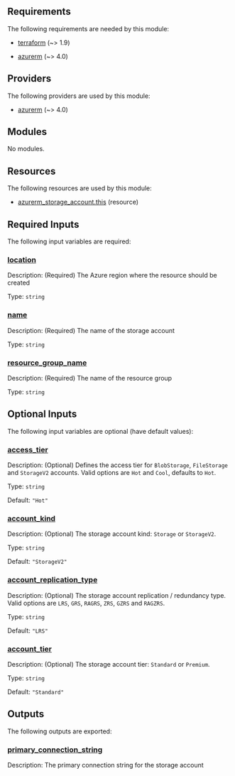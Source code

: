 <!-- BEGIN_TF_DOCS -->
## Requirements

The following requirements are needed by this module:

- <a name="requirement_terraform"></a> [terraform](#requirement\_terraform) (~> 1.9)

- <a name="requirement_azurerm"></a> [azurerm](#requirement\_azurerm) (~> 4.0)

## Providers

The following providers are used by this module:

- <a name="provider_azurerm"></a> [azurerm](#provider\_azurerm) (~> 4.0)

## Modules

No modules.

## Resources

The following resources are used by this module:

- [azurerm_storage_account.this](https://registry.terraform.io/providers/hashicorp/azurerm/latest/docs/resources/storage_account) (resource)

## Required Inputs

The following input variables are required:

### <a name="input_location"></a> [location](#input\_location)

Description: (Required) The Azure region where the resource should be created

Type: `string`

### <a name="input_name"></a> [name](#input\_name)

Description: (Required) The name of the storage account

Type: `string`

### <a name="input_resource_group_name"></a> [resource\_group\_name](#input\_resource\_group\_name)

Description: (Required) The name of the resource group

Type: `string`

## Optional Inputs

The following input variables are optional (have default values):

### <a name="input_access_tier"></a> [access\_tier](#input\_access\_tier)

Description: (Optional) Defines the access tier for `BlobStorage`, `FileStorage` and `StorageV2` accounts. Valid options are `Hot` and `Cool`, defaults to `Hot`.

Type: `string`

Default: `"Hot"`

### <a name="input_account_kind"></a> [account\_kind](#input\_account\_kind)

Description: (Optional) The storage account kind: `Storage` or `StorageV2`.

Type: `string`

Default: `"StorageV2"`

### <a name="input_account_replication_type"></a> [account\_replication\_type](#input\_account\_replication\_type)

Description: (Optional) The storage account replication / redundancy type.  Valid options are `LRS`, `GRS`, `RAGRS`, `ZRS`, `GZRS` and `RAGZRS`.

Type: `string`

Default: `"LRS"`

### <a name="input_account_tier"></a> [account\_tier](#input\_account\_tier)

Description: (Optional) The storage account tier: `Standard` or `Premium`.

Type: `string`

Default: `"Standard"`

## Outputs

The following outputs are exported:

### <a name="output_primary_connection_string"></a> [primary\_connection\_string](#output\_primary\_connection\_string)

Description: The primary connection string for the storage account
<!-- END_TF_DOCS -->
